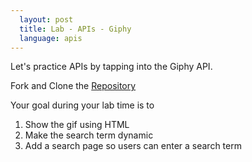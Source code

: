 ```yaml
---
  layout: post
  title: Lab - APIs - Giphy
  language: apis
---
```

Let's practice APIs by tapping into the Giphy API.

Fork and Clone the [Repository](https://github.com/google-cssi/cssi-8-giphy-lab)

Your goal during your lab time is to

1. Show the gif using HTML
2. Make the search term dynamic
3. Add a search page so users can enter a search term
